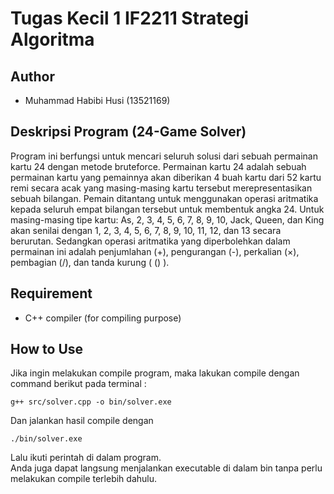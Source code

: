 # Tugas Kecil 1 IF2211 Strategi Algoritma

## Author
- Muhammad Habibi Husi (13521169)
## Deskripsi Program (24-Game Solver)
Program ini berfungsi untuk mencari seluruh solusi dari sebuah permainan kartu 24 dengan metode bruteforce.
Permainan kartu 24 adalah sebuah permainan kartu yang pemainnya akan diberikan 4 buah kartu dari 52 kartu remi secara acak yang masing-masing kartu tersebut merepresentasikan sebuah bilangan. Pemain ditantang untuk menggunakan operasi aritmatika kepada seluruh empat bilangan tersebut untuk membentuk angka 24. Untuk masing-masing tipe kartu: As, 2, 3, 4, 5, 6, 7, 8, 9, 10, Jack, Queen, dan King akan senilai dengan 1, 2, 3, 4, 5, 6, 7, 8, 9, 10, 11, 12, dan 13 secara berurutan. Sedangkan operasi aritmatika yang diperbolehkan dalam permainan ini adalah penjumlahan (+), pengurangan (-), perkalian (×), pembagian (/), dan tanda kurung ( () ).

## Requirement
- C++ compiler (for compiling purpose)

## How to Use
Jika ingin melakukan compile program, maka lakukan compile dengan command berikut pada terminal :
```
g++ src/solver.cpp -o bin/solver.exe
```
Dan jalankan hasil compile dengan
```
./bin/solver.exe
```
Lalu ikuti perintah di dalam program.  
Anda juga dapat langsung menjalankan executable di dalam bin tanpa perlu melakukan compile terlebih dahulu.
